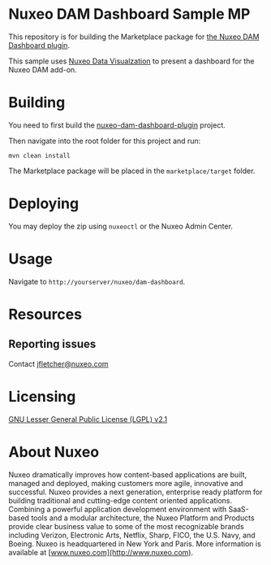 # Nuxeo DAM Dashboard Sample MP

This repository is for building the Marketplace package for [the Nuxeo DAM Dashboard plugin](https://github.com/nuxeo-sandbox/nuxeo-dam-dashboard-plugin).

This sample uses [Nuxeo Data Visualzation](https://doc.nuxeo.com/x/WZCRAQ) to present a dashboard for the Nuxeo DAM add-on.

# Building

You need to first build the [nuxeo-dam-dashboard-plugin](https://github.com/nuxeo-sandbox/nuxeo-dam-dashboard-plugin) project.

Then navigate into the root folder for this project and run:

    mvn clean install

The Marketplace package will be placed in the `marketplace/target` folder.

# Deploying

You may deploy the zip using `nuxeoctl` or the Nuxeo Admin Center.

# Usage

Navigate to `http://yourserver/nuxeo/dam-dashboard`.

# Resources

## Reporting issues

Contact [jfletcher@nuxeo.com](mailto:jfletcher@nuxeo.com)

# Licensing

[GNU Lesser General Public License (LGPL) v2.1](http://www.gnu.org/licenses/lgpl-2.1.html)

# About Nuxeo

Nuxeo dramatically improves how content-based applications are built, managed and deployed, making customers more agile, innovative and successful. Nuxeo provides a next generation, enterprise ready platform for building traditional and cutting-edge content oriented applications. Combining a powerful application development environment with SaaS-based tools and a modular architecture, the Nuxeo Platform and Products provide clear business value to some of the most recognizable brands including Verizon, Electronic Arts, Netflix, Sharp, FICO, the U.S. Navy, and Boeing. Nuxeo is headquartered in New York and Paris. More information is available at [www.nuxeo.com](http://www.nuxeo.com).